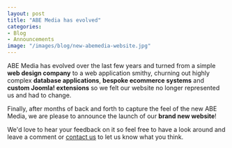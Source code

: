 ```yaml
---
layout: post
title: "ABE Media has evolved"
categories:
- Blog
- Announcements
image: "/images/blog/new-abemedia-website.jpg"
---
```


ABE Media has evolved over the last few years and turned from a simple **web design company** to a web application smithy, churning out highly complex **database applications**, **bespoke ecommerce systems** and **custom Joomla! extensions** so we felt our website no longer represented us and had to change.

Finally, after months of back and forth to capture the feel of the new ABE Media, we are please to announce the launch of our **brand new website**!

We'd love to hear your feedback on it so feel free to have a look around and leave a comment or [contact us](/contact) to let us know what you think.
